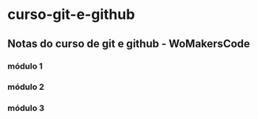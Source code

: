 # curso-git-e-github

## Notas do curso de git e github - WoMakersCode

### módulo 1
### módulo 2 
### módulo 3
